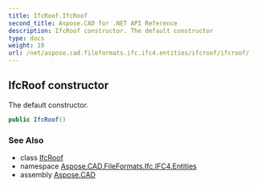 ```yaml
---
title: IfcRoof.IfcRoof
second_title: Aspose.CAD for .NET API Reference
description: IfcRoof constructor. The default constructor
type: docs
weight: 10
url: /net/aspose.cad.fileformats.ifc.ifc4.entities/ifcroof/ifcroof/
---
```

## IfcRoof constructor

The default constructor.

```csharp
public IfcRoof()
```

### See Also

* class [IfcRoof](../)
* namespace [Aspose.CAD.FileFormats.Ifc.IFC4.Entities](../../ifcroof/)
* assembly [Aspose.CAD](../../../)


